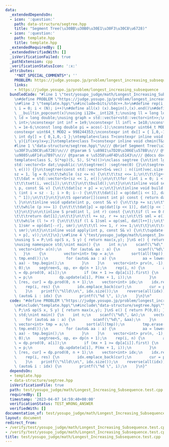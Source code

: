 ```yaml
---
data:
  _extendedDependsOn:
  - icon: ':question:'
    path: data-structure/segtree.hpp
    title: "Segment Tree(\u30BB\u30B0\u30E1\u30F3\u30C8\u6728)"
  - icon: ':question:'
    path: template.hpp
    title: template.hpp
  _extendedRequiredBy: []
  _extendedVerifiedWith: []
  _isVerificationFailed: true
  _pathExtension: cpp
  _verificationStatusIcon: ':x:'
  attributes:
    '*NOT_SPECIAL_COMMENTS*': ''
    PROBLEM: https://judge.yosupo.jp/problem/longest_increasing_subsequence
    links:
    - https://judge.yosupo.jp/problem/longest_increasing_subsequence
  bundledCode: "#line 1 \"test/yosupo_judge/math/Longest_Increasing_Subsequence.test.cpp\"\
    \n#define PROBLEM \"https://judge.yosupo.jp/problem/longest_increasing_subsequence\"\
    \n#line 2 \"template.hpp\"\n#include<bits/stdc++.h>\n#define rep(i, N) for (int\
    \ i = 0; i < (N); i++)\n#define all(x) (x).begin(),(x).end()\n#define popcount(x)\
    \ __builtin_popcount(x)\nusing i128=__int128_t;\nusing ll = long long;\nusing\
    \ ld = long double;\nusing graph = std::vector<std::vector<int>>;\nusing P = std::pair<int,\
    \ int>;\nconstexpr int inf = 1e9;\nconstexpr ll infl = 1e18;\nconstexpr ld eps\
    \ = 1e-6;\nconst long double pi = acos(-1);\nconstexpr uint64_t MOD = 1e9 + 7;\n\
    constexpr uint64_t MOD2 = 998244353;\nconstexpr int dx[] = { 1,0,-1,0 };\nconstexpr\
    \ int dy[] = { 0,1,0,-1 };\ntemplate<class T>constexpr inline void chmax(T&x,T\
    \ y){if(x<y)x=y;}\ntemplate<class T>constexpr inline void chmin(T&x,T y){if(x>y)x=y;}\n\
    #line 1 \"data-structure/segtree.hpp\"\n/// @brief Segment Tree(\u30BB\u30B0\u30E1\
    \u30F3\u30C8\u6728)\n/// @tparam S \u8981\u7D20\u306E\u578B\n/// @tparam op \u4E8C\
    \u9805\u6F14\u7B97\n/// @tparam e \u5358\u4F4D\u5143\n/// @docs docs/data-structure/segtree.md\n\
    template<class S, S(*op)(S, S), S(*e)()>\nclass segtree {\n\tint lg, sz, n;\n\t\
    std::vector<S> dat;\npublic:\n\tsegtree() :segtree(0) {}\n\tsegtree(int n) : segtree(std::vector<S>(n,\
    \ e())) {}\n\tsegtree(const std::vector<S>& vec) : n((int)vec.size()) {\n\t\t\
    sz = 1, lg = 0;\n\t\twhile (sz <= n) {\n\t\t\tsz <<= 1;\n\t\t\tlg++;\n\t\t}\n\n\
    \t\tdat = std::vector<S>(sz << 1, e());\n\n\t\tfor (int i = 0; i < n; i++) {\n\
    \t\t\tset(i, vec[i]);\n\t\t}\n\t\tbuild();\n\t}\n\n\tinline void set(const int\
    \ p, const S& v) {\n\t\tdat[sz + p] = v;\n\t}\n\tinline void build() {\n\t\tfor\
    \ (int i = sz - 1; i > 0; i--) {\n\t\t\tdat[i] = op(dat[i << 1], dat[(i << 1)\
    \ ^ 1]);\n\t\t}\n\t}\n\tS operator[](const int p) const { return dat[sz + p];\
    \ }\n\n\tinline void update(int p, const S& v) {\n\t\tp += sz;\n\t\tdat[p] = v;\n\
    \t\twhile (p >>= 1) {\n\t\t\tdat[p] = op(dat[(p << 1)], dat[(p << 1) ^ 1]);\n\t\
    \t}\n\t}\n\n\tinline S prod(int l, int r) const {\n\t\tif (l == 0 && r == n) {\n\
    \t\t\treturn dat[1];\n\t\t}\n\t\tl += sz, r += sz;\n\t\tS sml = e(), smr = e();\n\
    \t\twhile (l != r) {\n\t\t\tif (l & 1)sml = op(sml, dat[l++]);\n\t\t\tif (r &\
    \ 1)smr = op(dat[--r], smr);\n\t\t\tl >>= 1, r >>= 1;\n\t\t}\n\t\treturn op(sml,\
    \ smr);\n\t}\n\tinline void apply(int p, const S& v) {\n\t\tupdate(p, op(dat[sz\
    \ + p], v));\n\t}\n};\n#line 4 \"test/yosupo_judge/math/Longest_Increasing_Subsequence.test.cpp\"\
    \nusing S = P;\nS op(S x, S y) { return max(x,y); }\nS e() { return P(0,0); }\n\
    \nusing namespace std;\nint main() {\n    int n;\n    scanf(\"%d\", &n);\n   \
    \ vector<int> a(n);\n    for (auto& aa : a) {\n        scanf(\"%d\", &aa);\n \
    \   }\n    {\n        vector<int> tmp = a;\n        sort(all(tmp));\n        tmp.erase(unique(all(tmp)),\
    \ tmp.end());\n        for (auto& aa : a) {\n            aa = lower_bound(all(tmp),\
    \ aa) - tmp.begin();\n        }\n    }\n    vector<int> prv(n, -1);\n    iota(all(prv),\
    \ 0);\n    segtree<S, op, e> dp(n + 1);\n    rep(i, n) {\n        auto [mx, p]\
    \ = dp.prod(0, a[i]);\n        if (mx + 1 >= dp[a[i]].first) {\n            prv[i]\
    \ = p;\n            dp.update(a[i], P(mx + 1, i));\n        }\n    }\n    auto\
    \ [res, cur] = dp.prod(0, n + 1);\n    vector<int> idx;\n    idx.reserve((size_t)res);\n\
    \    rep(i, res) {\n        idx.emplace_back(cur);\n        cur = prv[cur];\n\
    \    }\n    printf(\"%lld\\n\", idx.size());\n    reverse(all(idx));\n    for\
    \ (auto& i : idx) {\n        printf(\"%d \", i);\n    }\n}\n"
  code: "#define PROBLEM \"https://judge.yosupo.jp/problem/longest_increasing_subsequence\"\
    \n#include\"template.hpp\"\n#include\"data-structure/segtree.hpp\"\nusing S =\
    \ P;\nS op(S x, S y) { return max(x,y); }\nS e() { return P(0,0); }\n\nusing namespace\
    \ std;\nint main() {\n    int n;\n    scanf(\"%d\", &n);\n    vector<int> a(n);\n\
    \    for (auto& aa : a) {\n        scanf(\"%d\", &aa);\n    }\n    {\n       \
    \ vector<int> tmp = a;\n        sort(all(tmp));\n        tmp.erase(unique(all(tmp)),\
    \ tmp.end());\n        for (auto& aa : a) {\n            aa = lower_bound(all(tmp),\
    \ aa) - tmp.begin();\n        }\n    }\n    vector<int> prv(n, -1);\n    iota(all(prv),\
    \ 0);\n    segtree<S, op, e> dp(n + 1);\n    rep(i, n) {\n        auto [mx, p]\
    \ = dp.prod(0, a[i]);\n        if (mx + 1 >= dp[a[i]].first) {\n            prv[i]\
    \ = p;\n            dp.update(a[i], P(mx + 1, i));\n        }\n    }\n    auto\
    \ [res, cur] = dp.prod(0, n + 1);\n    vector<int> idx;\n    idx.reserve((size_t)res);\n\
    \    rep(i, res) {\n        idx.emplace_back(cur);\n        cur = prv[cur];\n\
    \    }\n    printf(\"%lld\\n\", idx.size());\n    reverse(all(idx));\n    for\
    \ (auto& i : idx) {\n        printf(\"%d \", i);\n    }\n}"
  dependsOn:
  - template.hpp
  - data-structure/segtree.hpp
  isVerificationFile: true
  path: test/yosupo_judge/math/Longest_Increasing_Subsequence.test.cpp
  requiredBy: []
  timestamp: '2023-04-07 14:59:40+00:00'
  verificationStatus: TEST_WRONG_ANSWER
  verifiedWith: []
documentation_of: test/yosupo_judge/math/Longest_Increasing_Subsequence.test.cpp
layout: document
redirect_from:
- /verify/test/yosupo_judge/math/Longest_Increasing_Subsequence.test.cpp
- /verify/test/yosupo_judge/math/Longest_Increasing_Subsequence.test.cpp.html
title: test/yosupo_judge/math/Longest_Increasing_Subsequence.test.cpp
---
```

